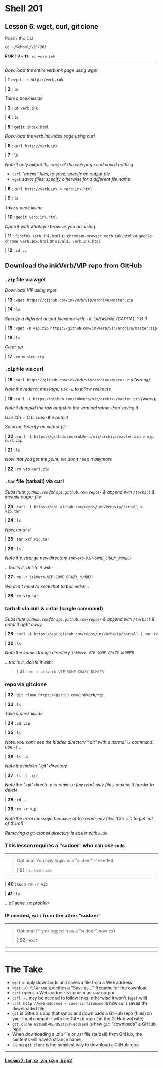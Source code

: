 # Shell 201
## Lesson 6: wget, curl, git clone

Ready the CLI

`cd ~/School/VIP/201`

**FOR** | **3 - 11** : `cd verb.ink`
___

*Download the entire verb.ink page using wget*

| **1** : `wget -r http://verb.ink`

| **2** : `ls`

*Take a peek inside*

| **3** : `cd verb.ink`

| **4** : `ls`

| **5** : `gedit index.html`

*Download the verb.ink index page using curl*

| **6** : `curl http://verb.ink`

| **7** : `ls`

*Note it only output the code of the web page and saved nothing*
- `curl` *"opens" files; to save, specify an output file*
- `wget` *saves files; specify otherwise for a different file name*

| **8** : `curl http://verb.ink > verb.ink.html`

| **9** : `ls`

*Take a peek inside*

| **10** : `gedit verb.ink.html`

*Open it with whatever browser you are using:*

| **11** : `firefox verb.ink.html` or `chromium-browser verb.ink.html` or `google-chrome verb.ink.html` or `vivaldi verb.ink.html`

| **12** : `cd ..`

## Download the inkVerb/VIP repo from GitHub

### `.zip` file via wget

*Download VIP using wget*

| **13** : `wget https://github.com/inkVerb/vip/archive/master.zip`

| **14** : `ls`

*Specify a different output filename with: `-O SAVEASNAME` (CAPITAL '-O'!)*

| **15** : `wget -O vip.zip https://github.com/inkVerb/vip/archive/master.zip`

| **16** : `ls`

*Clean up*

| **17** : `rm master.zip`

### `.zip` file via curl

| **18** : `curl https://github.com/inkVerb/vip/archive/master.zip` *(wrong)*

*Note the redirect message; use `-L` to follow redirects*

| **19** : `curl -L https://github.com/inkVerb/vip/archive/master.zip` *(wrong)*

*Note it dumped the raw output to the terminal rather than saving it*

*Use Ctrl + C to close the output*

*Solution: Specify an output file*

| **20** : `curl -L https://github.com/inkVerb/vip/archive/master.zip > vip-curl.zip`

| **21** : `ls`

*Now that you get the point, we don't need it anymore*

| **22** : `rm vip-curl.zip`

### `.tar` file (tarball) via curl

*Substitute `github.com` for `api.github.com/repos/` & append with `/tarball` & include output file*

| **23** : `curl -L https://api.github.com/repos/inkVerb/vip/tarball > vip.tar`

| **24** : `ls`

*Now, untar it*

| **25** : `tar xzf vip.tar`

| **26** : `ls`

*Note the strange new directory `inkVerb-VIP-SOME_CRAZY_NUMBER`*

*...that's it, delete it with:*

| **27** : `rm -r inkVerb-VIP-SOME_CRAZY_NUMBER`

*We don't need to keep that tarball either...*

| **28** : `rm vip.tar`

### tarball via curl & untar (single command)

*Substitute `github.com` for `api.github.com/repos/` & append with `/tarball` & untar it right away*

| **29** : `curl -L https://api.github.com/repos/inkVerb/vip/tarball | tar xz`

| **30** : `ls`

*Note the same strange directory `inkVerb-VIP-SOME_CRAZY_NUMBER`*

*...that's it, delete it with:*

> | **31** : `rm -r inkVerb-VIP-SOME_CRAZY_NUMBER`

### repo via git clone

| **32** : `git clone https://github.com/inkVerb/vip`

| **33** : `ls`

*Take a peek inside*

| **34** : `cd vip`

| **35** : `ls`

*Note, you can't see the hidden directory ".git" with a normal `ls` command, use `-a`...*

| **36** : `ls -a`

*Note the hidden ".git" directory*

| **37** : `ls -l .git`

*Note the ".git" directory contains a few read-only files, making it harder to delete*

| **38** : `cd ..`

| **39** : `rm -r vip`

*Note the error message because of the read-only files (Ctrl + C to get out of there!)*

*Removing a git-cloned directory is easier with `sudo`*

### This lesson requires a "sudoer" who can use `sudo`
>
___
> Optional: You may login as a "sudoer" if needed
>
> | **S1** : `su Username`
___

| **40** : `sudo rm -r vip`

| **41** : `ls`

*...all gone, no problem*

### IF needed, `exit` from the other "sudoer"
>
___
> Optional: IF you logged in as a "sudoer", now exit
>
> | **S2** : `exit`
___


___

# The Take

- `wget` simply downloads and saves a file from a Web address
- `wget -O filename` specifies a "Save as..." filename for the download
- `curl` opens a Web address's content as raw output
- `curl -L` may be needed to follow links, otherwise it won't (`wget` will)
- `curl http://web-address > save-as-filename` is how `curl` saves the downloaded file
- `git` is GitHub's app that syncs and downloads a GitHub repo (files) on your local computer with the GitHub repo (on the GitHub website)
- `git clone GitHub-REPOSITORY-address` is how `git` "downloads" a GitHub repo
- When downloading a .zip file or .tar file (tarball) from GitHub, the contents will have a strange name
- Using `git clone` is the simplest way to download a GitHub repo

___

#### [Lesson 7: tar, xz, zip, gzip, bzip2](https://github.com/inkVerb/vip/blob/master/201-shell/Lesson-07.md)
